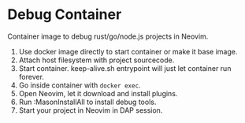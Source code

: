 # Debug Container

Container image to debug rust/go/node.js projects in Neovim.

1. Use docker image directly to start container or make it base image.
2. Attach host filesystem with project sourcecode.
3. Start container. keep-alive.sh entrypoint will just let container run forever.
4. Go inside container with `docker exec`.
5. Open Neovim, let it download and install plugins. 
6. Run :MasonInstallAll to install debug tools.
7. Start your project in Neovim in DAP session.
